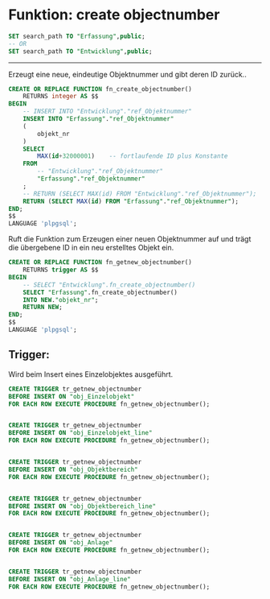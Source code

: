 # Funktion: create objectnumber

```SQL
SET search_path TO "Erfassung",public;
-- OR
SET search_path TO "Entwicklung",public;
```

---

Erzeugt eine neue, eindeutige Objektnummer und gibt deren ID zurück..

```SQL
CREATE OR REPLACE FUNCTION fn_create_objectnumber()
	RETURNS integer AS $$
BEGIN
	-- INSERT INTO "Entwicklung"."ref_Objektnummer"
	INSERT INTO "Erfassung"."ref_Objektnummer"
    (
        objekt_nr
    )
    SELECT 
        MAX(id+32000001)	-- fortlaufende ID plus Konstante
    FROM 
        -- "Entwicklung"."ref_Objektnummer"
        "Erfassung"."ref_Objektnummer"
    ;
    -- RETURN (SELECT MAX(id) FROM "Entwicklung"."ref_Objektnummer");
    RETURN (SELECT MAX(id) FROM "Erfassung"."ref_Objektnummer");
END;
$$
LANGUAGE 'plpgsql';
```

Ruft die Funktion zum Erzeugen einer neuen Objektnummer auf und trägt die übergebene ID in ein neu erstelltes Objekt ein.

```SQL
CREATE OR REPLACE FUNCTION fn_getnew_objectnumber()
	RETURNS trigger AS $$
BEGIN
	-- SELECT "Entwicklung".fn_create_objectnumber()
	SELECT "Erfassung".fn_create_objectnumber()
    INTO NEW."objekt_nr";
    RETURN NEW;
END;
$$
LANGUAGE 'plpgsql';
```

## Trigger: 

Wird beim Insert eines Einzelobjektes ausgeführt.

```SQL
CREATE TRIGGER tr_getnew_objectnumber
BEFORE INSERT ON "obj_Einzelobjekt"
FOR EACH ROW EXECUTE PROCEDURE fn_getnew_objectnumber();


CREATE TRIGGER tr_getnew_objectnumber
BEFORE INSERT ON "obj_Einzelobjekt_line"
FOR EACH ROW EXECUTE PROCEDURE fn_getnew_objectnumber();


CREATE TRIGGER tr_getnew_objectnumber
BEFORE INSERT ON "obj_Objektbereich"
FOR EACH ROW EXECUTE PROCEDURE fn_getnew_objectnumber();


CREATE TRIGGER tr_getnew_objectnumber
BEFORE INSERT ON "obj_Objektbereich_line"
FOR EACH ROW EXECUTE PROCEDURE fn_getnew_objectnumber();


CREATE TRIGGER tr_getnew_objectnumber
BEFORE INSERT ON "obj_Anlage"
FOR EACH ROW EXECUTE PROCEDURE fn_getnew_objectnumber();


CREATE TRIGGER tr_getnew_objectnumber
BEFORE INSERT ON "obj_Anlage_line"
FOR EACH ROW EXECUTE PROCEDURE fn_getnew_objectnumber();
```